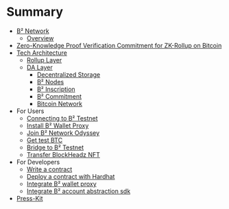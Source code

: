 # Summary

- [B² Network](README.md)
	- [Overview](main/overview.md)
- [Zero-Knowledge Proof Verification Commitment for ZK-Rollup on Bitcoin](main/zpvc.md)
- [Tech Architecture](tech_architecture/architecture.md)
	- [Rollup Layer](tech_architecture/rollup_layer.md) 
	- [DA Layer](tech_architecture/da_layer.md)
	    - [Decentralized Storage](tech_architecture/decentralized_storage.md)
	    - [B² Nodes](tech_architecture/b2_nodes.md)
	    - [B² Inscription](tech_architecture/b2_inscription.md)
	    - [B² Commitment](tech_architecture/b2_commitment.md)
	    - [Bitcoin Network](tech_architecture/bitcoin.md)
- For Users
	- [Connecting to B² Testnet](users/connect.md)  
	- [Install B² Wallet Proxy](users/use_wallet_proxy.md)
	- [Join B² Network Odyssey]()
	- [Get test BTC](users/faucet.md)
	- [Bridge to B² Testnet](users/bridge.md)
	- [Transfer BlockHeadz NFT]()
- For Developers
	- [Write a contract](developers/write_contract.md)
	- [Deploy a contract with Hardhat](developers/deploy_with_hardhat.md)
	- [Integrate B² wallet proxy](developers/wallet_proxy.md)
    - [Integrate B² account abstraction sdk](developers/account_abstraction_sdk.md)
- [Press-Kit](main/press-kit.md)